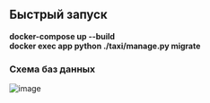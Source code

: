 ## Быстрый запуск

**docker-compose up --build** <br />
**docker exec app python ./taxi/manage.py migrate**

### Схема баз данных
![image](https://user-images.githubusercontent.com/90557279/205164370-f7675757-370f-43cf-8d32-622b4df63bc1.png)
